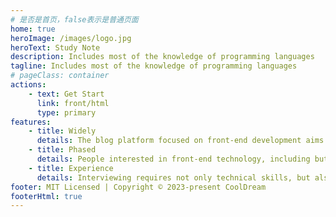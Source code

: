 ```yaml
---
# 是否是首页，false表示是普通页面
home: true
heroImage: /images/logo.jpg
heroText: Study Note
description: Includes most of the knowledge of programming languages
tagline: Includes most of the knowledge of programming languages
# pageClass: container
actions:
    - text: Get Start
      link: front/html
      type: primary
features:
    - title: Widely
      details: The blog platform focused on front-end development aims to provide a community for front-end developers to share experiences, learn tips and solve problems. Here, you can find knowledge about HTML, CSS, JavaScript and other front-end technologies
    - title: Phased
      details: People interested in front-end technology, including but not limited to front-end developers, designers, students, enthusiasts, etc.
    - title: Experience
      details: Interviewing requires not only technical skills, but also some mental games.
footer: MIT Licensed | Copyright © 2023-present CoolDream
footerHtml: true
---
```


